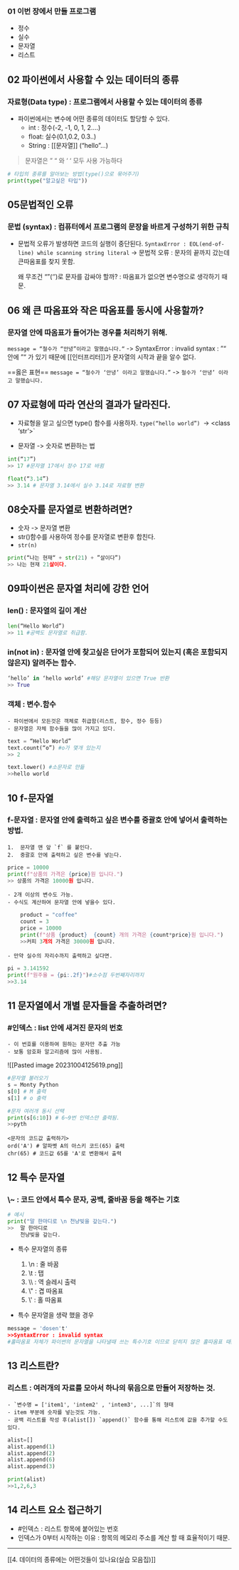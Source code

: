 ### 01 이번 장에서 만들 프로그램
- 정수
- 실수
- 문자열
- 리스트

## 02 파이썬에서 사용할 수 있는 데이터의 종류
### 자료형(Data type) : 프로그램에서 사용할 수 있는 데이터의 종류
-  파이썬에서는 변수에 어떤 종류의 데이터도 할당할 수 있다.
	- int : 정수(-2, -1, 0, 1, 2….)
	- float: 실수(0.1,0.2, 0.3..)
	- String : [[문자열]] (“hello”…) 
> 	문자열은 ” “ 와 ‘ ‘ 모두 사용 가능하다

```python
# 타입의 종류를 알아보는 방법(type()으로 묶어주기)
print(type("알고싶은 타입"))
```

## 05문법적인 오류
### 문법 (syntax) : 컴퓨터에서 프로그램의 문장을 바르게 구성하기 위한 규칙
- 문법적 오류가 발생하면 코드의 실행이 중단된다.
`SyntaxError : EOL(end-of-line) while scanning string literal`
-> 문법적 오류 : 문자의 끝까지 갔는데 큰따옴표를 찾지 못함.

	왜 무조건 “”(‘’)로 문자를 감싸야 할까?
	: 따옴표가 없으면 변수명으로 생각하기 때문.

## 06 왜 큰 따옴표와 작은 따옴표를 동시에 사용할까?
### 문자열 안에 따옴표가 들어가는 경우를 처리하기 위해.
`message = “철수가 “안녕”이라고 말했습니다.“`
-> SyntaxError : invalid syntax 
: ”“ 안에 ”“ 가 있기 때문에 [[인터프리터]]가 문자열의 시작과 끝을 알수 없다.

==옳은 표현==
``message = “철수가 ‘안녕’ 이라고 말했습니다.”``
-> `철수가 ‘안녕’ 이라고 말했습니다.`

## 07 자료형에 따라 연산의 결과가 달라진다.
- 자료형을 알고 싶으면 type() 함수를 사용하자.
`type(“hello world”)
`-> <class ‘str’>`

- 문자열 -> 숫자로 변환하는 법
~~~python
int(“17”)
>> 17 #문자열 17에서 정수 17로 바뀜

float(“3.14”)
>> 3.14 # 문자열 3.14에서 실수 3.14로 자료형 변환
~~~

## 08숫자를 문자열로 변환하려면?
- 숫자 -> 문자열 변환
- str()함수를 사용하여 정수를 문자열로 변환후 합친다.
- `str(n)`
~~~python
print(“나는 현재“ + str(21) + ”살이다”)
>> 나는 현재 21살이다.
~~~


## 09파이썬은 문자열 처리에 강한 언어
### len() : 문자열의 길이 계산
~~~python
len(“Hello World”)
>> 11 #공백도 문자열로 취급함.
~~~

### in(not in) : 문자열 안에 찾고싶은 단어가 포함되어 있는지 (혹은 포함되지 않은지) 알려주는 함수.
~~~python
‘hello’ in ‘hello world’ #해당 문자열이 있으면 True 반환
>> True
~~~

### 객체 : 변수.함수
	- 파이썬에서 모든것은 객체로 취급함(리스트, 함수, 정수 등등)
	- 문자열은 자체 함수들을 많이 가지고 있다.
~~~python
text = “Hello World”
text.count(“o”) #o가 몇개 있는지 
>> 2

text.lower() #소문자로 만듦
>>hello world
~~~

## 10 f-문자열
### f-문자열 : 문자열 안에 출력하고 싶은 변수를 중괄호 안에 넣어서 출력하는 방법.
	1.  문자열 맨 앞 `f` 를 붙인다.
	2.  중괄호 안에 출력하고 싶은 변수를 넣는다.
```python
price = 10000
print(f"상품의 가격은 {price}원 입니다.")
>> 상품의 가격은 10000원 입니다.
```

	- 2개 이상의 변수도 가능.
	- 수식도 계산하여 문자열 안에 넣을수 있다.
```python
	product = "coffee"
	count = 3
	price = 10000
	print(f"상품 {product}  {count} 개의 가격은 {count*price}원 입니다.")
	>>커피 3개의 가격은 30000원 입니다.
```

	- 만약 실수의 자리수까지 출력하고 싶다면.
```python
pi = 3.141592
print(f"원주율 = {pi:.2f}")#소수점 두번째자리까지
>>3.14
```

## 11 문자열에서 개별 문자들을 추출하려면?
### #인덱스 : list 안에 새겨진 문자의 번호
	- 이 번호를 이용하여 원하는 문자만 추출 가능
	- 보통 암호화 알고리즘에 많이 사용됨.

![[Pasted image 20231004125619.png]]

```python
#문자열 불러오기
s = Monty Python
s[0] # M 출력
s[1] # o 출력

#문자 여러개 동시 선택
print(s[6:10]) # 6~9번 인덱스만 출력됨.
>>pyth
```

	<문자의 코드값 출력하기>
	ord('A') # 알파벳 A의 아스키 코드(65) 출력
	chr(65) # 코드값 65를 'A'로 변환해서 출력

## 12 특수 문자열
### \\~ : 코드 안에서 특수 문자, 공백, 줄바꿈 등을 해주는 기호
```python
# 예시
print("말 한마디로 \n 천냥빚을 갚는다.")
>>  말 한마디로
	천냥빚을 갚는다.
```
- 특수 문자열의 종류
	1. \\n : 줄 바꿈
	2. \\t : 탭
	3. \\\\ : 역 슬레시 출력
	4. \\" : 겹 따옴표
	5. \\' : 홀 따옴표

- 특수 문자열을 생략 했을 경우
```python
message = 'dosen't'
>>SyntaxError : invalid syntax 
#홀따옴표 자체가 파이썬의 문자열을 나타낼때 쓰는 특수기호 이므로 닫히지 않은 홀따옴표 때문에 오류가 나는것임.
```


## 13 리스트란?
### 리스트 : 여러개의 자료를 모아서 하나의 묶음으로 만들어 저장하는 것.
	- `변수명 = ['item1', 'intem2' , 'intem3', ...]`의 형태
	- item 부분에 숫자를 넣는것도 가능.
	- 공백 리스트를 작성 후(alist[]) `append()` 함수를 통해 리스트에 값을 추가할 수도 있다.
```python
alist=[]
alist.append(1)
alist.append(2)
alist.append(6)
alist.append(3)

print(alist)
>>1,2,6,3
```

## 14 리스트 요소 접근하기
- #인덱스 : 리스트 항목에 붙어있는 번호
- 인덱스가 0부터 시작하는 이유 : 항목의 메모리 주소를 계산 할 때 효율적이기 때문.

---
[[4. 데이터의 종류에는 어떤것들이 있나요(실습 모음집)]]
